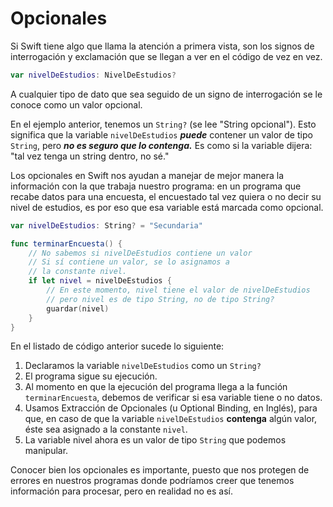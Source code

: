 # Opcionales

Si Swift tiene algo que llama la atención a primera vista, son los signos de interrogación y exclamación que se llegan a ver en el código de vez en vez.

```swift
var nivelDeEstudios: NivelDeEstudios?
```

A cualquier tipo de dato que sea seguido de un signo de interrogación se le conoce como un valor opcional. 

En el ejemplo anterior, tenemos un `String?` (se lee "String opcional"). Esto significa que la variable `nivelDeEstudios` ***puede*** contener un valor de tipo `String`, pero ***no es seguro que lo contenga.*** Es como si la variable dijera: "tal vez tenga un string dentro, no sé."

Los opcionales en Swift nos ayudan a manejar de mejor manera la información con la que trabaja nuestro programa: en un programa que recabe datos para una encuesta, el encuestado tal vez quiera o no decir su nivel de estudios, es por eso que esa variable está marcada como opcional.

```swift
var nivelDeEstudios: String? = "Secundaria"

func terminarEncuesta() {
    // No sabemos si nivelDeEstudios contiene un valor
    // Si sí contiene un valor, se lo asignamos a
    // la constante nivel.
    if let nivel = nivelDeEstudios { 
        // En este momento, nivel tiene el valor de nivelDeEstudios
        // pero nivel es de tipo String, no de tipo String?
        guardar(nivel) 
    }
}
```

En el listado de código anterior sucede lo siguiente:

1. Declaramos la variable `nivelDeEstudios` como un `String?`
2. El programa sigue su ejecución. 
3. Al momento en que la ejecución del programa llega a la función `terminarEncuesta`, debemos de verificar si esa variable tiene o no datos.
4. Usamos Extracción de Opcionales (u Optional Binding, en Inglés), para que, en caso de que la variable `nivelDeEstudios` **contenga** algún valor, éste sea asignado a la constante `nivel`. 
5. La variable nivel ahora es un valor de tipo `String` que podemos manipular.

Conocer bien los opcionales es importante, puesto que nos protegen de errores en nuestros programas donde podríamos creer que tenemos información para procesar, pero en realidad no es así.

